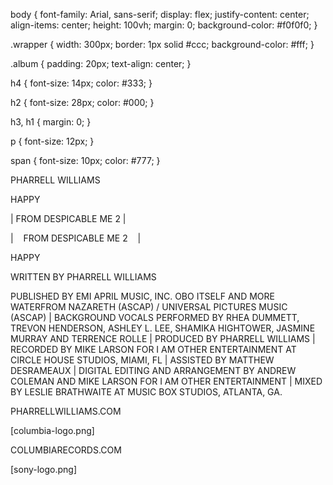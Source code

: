 <!-- FRONT -->
body {
    font-family: Arial, sans-serif;
    display: flex;
    justify-content: center;
    align-items: center;
    height: 100vh;
    margin: 0;
    background-color: #f0f0f0;
}

.wrapper {
    width: 300px;
    border: 1px solid #ccc;
    background-color: #fff;
}

.album {
    padding: 20px;
    text-align: center;
}

h4 {
    font-size: 14px;
    color: #333;
}

h2 {
    font-size: 28px;
    color: #000;
}

h3, h1 {
    margin: 0;
}

p {
    font-size: 12px;
}

span {
    font-size: 10px;
    color: #777;
}

PHARRELL WILLIAMS

HAPPY

| FROM DESPICABLE ME 2 |

<!-- BACK -->

| &nbsp;&nbsp; FROM DESPICABLE ME 2 &nbsp;&nbsp; |

HAPPY

WRITTEN BY PHARRELL WILLIAMS

PUBLISHED BY EMI APRIL MUSIC, INC. OBO ITSELF AND MORE WATERFROM NAZARETH (ASCAP) / UNIVERSAL PICTURES MUSIC (ASCAP) | BACKGROUND VOCALS PERFORMED BY RHEA DUMMETT, TREVON HENDERSON, ASHLEY L. LEE, SHAMIKA HIGHTOWER, JASMINE MURRAY AND TERRENCE ROLLE | PRODUCED BY PHARRELL WILLIAMS | RECORDED BY MIKE LARSON FOR I AM OTHER ENTERTAINMENT AT CIRCLE HOUSE STUDIOS, MIAMI, FL | ASSISTED BY MATTHEW DESRAMEAUX | DIGITAL EDITING AND ARRANGEMENT BY ANDREW COLEMAN AND MIKE LARSON FOR I AM OTHER ENTERTAINMENT | MIXED BY LESLIE BRATHWAITE AT MUSIC BOX STUDIOS, ATLANTA, GA.

PHARRELLWILLIAMS.COM

[columbia-logo.png]

COLUMBIARECORDS.COM

[sony-logo.png]
